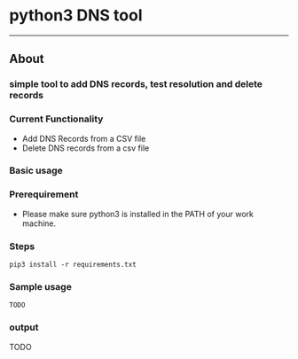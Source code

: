 # python3 DNS tool
---
## About

### simple tool to add DNS records, test resolution and delete records


### Current Functionality

+ Add DNS Records from a CSV file
+ Delete DNS records from a csv file

### Basic usage

### Prerequirement

+ Please make sure python3 is installed in the PATH of your work machine.


### Steps

``` 
pip3 install -r requirements.txt
```

### Sample usage

```
TODO
```

### output

TODO
